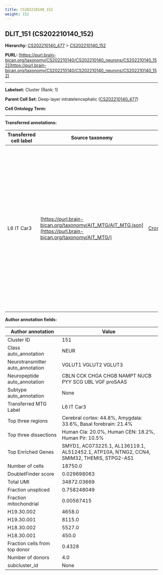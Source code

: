 ```yaml
---
title: CS202210140_152
weight: 152
---
```

## DLIT_151 (CS202210140_152)
<b>Hierarchy: </b>
[CS202210140_477](../CS202210140_477) >
[CS202210140_152](../CS202210140_152)

**PURL:** [https://purl.brain-bican.org/taxonomy/CS202210140/CS202210140_neurons/CS202210140_152](https://purl.brain-bican.org/taxonomy/CS202210140/CS202210140_neurons/CS202210140_152)

---


**Labelset:** Cluster (Rank: 1)

**Parent Cell Set:** Deep-layer intratelencephalic ([CS202210140_477](../CS202210140_477))



**Cell Ontology Term:** 

[MARKER GENES.]: #


---

[TRANSFERRED ANNOTATIONS.]: #


**Transferred annotations:**

| Transferred cell label | Source taxonomy | Source node accession | Algorithm name | Comment |
|------------------------|-----------------|-----------------------|----------------|---------|
|L6 IT Car3|[https://purl.brain-bican.org/taxonomy/AIT_MTG/AIT_MTG.json](https://purl.brain-bican.org/taxonomy/AIT_MTG/)|[CrossArea_subclass:bbbf984b37](https://purl.brain-bican.org/taxonomy/AIT_MTG/CrossArea_subclass_bbbf984b37)||We performed PCA (50 components) on our full dataset, trained a random forest classifier (scikit-learn, class_ weight=‘balanced’, max_depth=50) on the MTG labels, and then predicted labels for all cells. We labeled each cluster with the mode of its constituent cells if two conditions were met: more than 0.8 of predicted labels matched the mode, and the mean probability of these pre- dictions was greater than 0.8.|

[AUTHOR ANNOTATION FIELDS.]: #


**Author annotation fields:**

| Author annotation | Value |
|-------------------|-------|
|Cluster ID|151|
|Class auto_annotation|NEUR|
|Neurotransmitter auto_annotation|VGLUT1 VGLUT2 VGLUT3|
|Neuropeptide auto_annotation|CBLN CCK CHGA CHGB NAMPT NUCB PYY SCG UBL VGF proSAAS|
|Subtype auto_annotation|None|
|Transferred MTG Label|L6 IT Car3|
|Top three regions|Cerebral cortex: 44.8%, Amygdala: 33.6%, Basal forebrain: 21.4%|
|Top three dissections|Human Cla: 20.0%, Human CEN: 18.2%, Human Pir: 10.5%|
|Top Enriched Genes|SMYD1, AC073225.1, AL136119.1, AL512452.1, ATP10A, NTNG2, CCN4, SMIM32, THEMIS, STPG2-AS1|
|Number of cells|18750.0|
|DoubletFinder score|0.029698063|
|Total UMI|34872.03669|
|Fraction unspliced|0.758248049|
|Fraction mitochondrial|0.00567415|
|H19.30.002|4658.0|
|H19.30.001|8115.0|
|H18.30.002|5527.0|
|H18.30.001|450.0|
|Fraction cells from top donor|0.4328|
|Number of donors|4.0|
|subcluster_id|None|

